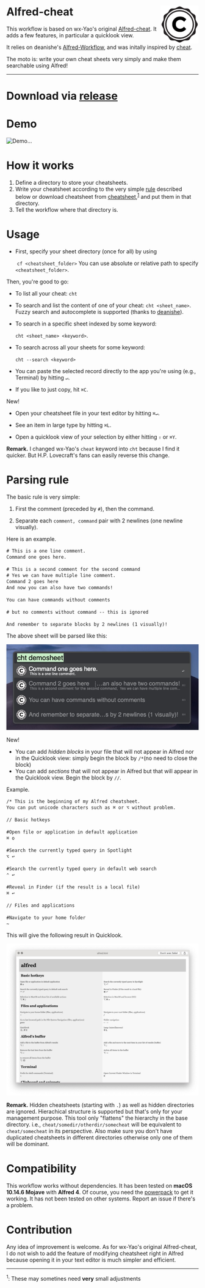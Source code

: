 # Alfred-cheat <img src="icon.png" width="100" align="right"/> 
This workflow is based on wx-Yao's original [Alfred-cheat](https://github.com/wx-Yao/alfred-cheat). It adds a few features, in particular a quicklook view.

It relies on deanishe's [Alfred-Workflow](https://www.deanishe.net/alfred-workflow/), and was initally inspired by [cheat](https://github.com/cheat/cheat). 

The moto is: write your own cheat sheets very simply and make them searchable using Alfred!

------

# Download via [release](https://github.com/odapg/alfred-cheat/releases)

# Demo

![Demo...](assets/demo.gif)



# How it works

1. Define a directory to store your cheatsheets.
2. Write your cheatsheet according to the very simple [rule](#rules) described below or download cheatsheet from [cheatsheet](https://github.com/cheat/cheatsheets),<sup>[1](#footnote1)</sup> and put them in that directory. 
3. Tell the workflow where that directory is.

# Usage

- First,  specify your sheet directory (once for all) by using

  ​	 `cf <cheatsheet_folder>`
  You can use  absolute or relative path to specify `<cheatsheet_folder>`. 

Then, you're good to go:

- To list all your cheat: `cht`

- To search and list the content of one of your cheat: `cht <sheet_name>`. Fuzzy search and autocomplete is supported (thanks to [deanishe](https://www.deanishe.net)).

- To search in a specific sheet indexed by some keyword: 

  `cht <sheet_name> <keyword>`.

- To search across all your sheets for some keyword:

   `cht --search <keyword>`

- You can paste the selected record directly to the app you're using (e.g., Terminal) by hitting `↵`. 

- If you like to just copy, hit `⌘C`.

New!

- Open your cheatsheet file in your text editor by hitting `⌘↵`.

- See an item in large type by hitting `⌘L`.

- Open a quicklook view of your selection by either hitting `⇧` or `⌘Y`.

  

**Remark.** I changed wx-Yao's `cheat` keyword into `cht` because I find it quicker. But H.P. Lovecraft's fans can easily reverse this change.

# <a name="rules"></a>Parsing rule

The basic rule is very simple:

1. First the comment (preceded by `#`), then the command.

2. Separate each `comment, command` pair with 2 newlines (one newline visually).

Here is an example.

```
# This is a one line comment. 
Command one goes here.

# This is a second comment for the second command
# Yes we can have multiple line comment.
Command 2 goes here
And now you can also have two commands!

You can have commands without comments

# but no comments without command -- this is ignored

And remember to separate blocks by 2 newlines (1 visually)!
```

The above sheet will be parsed like this:

![demosheet](assets/demosheet.jpg)

New!

- You can add *hidden blocks* in your file that will not appear in Alfred nor in the Quicklook view: simply begin the block by `/*`(no need to close the block)
- You can add *sections* that will not appear in Alfred but that will appear in the Quicklook view. Begin the block by `//`.

Example.

```
/* This is the beginning of my Alfred cheatsheet.
You can put unicode characters such as ⌘ or ⌥ without problem.

// Basic hotkeys 

#Open file or application in default application 
⌘ o

#Search the currently typed query in Spotlight 
⌥ ↩

#Search the currently typed query in default web search
⌃ ↩

#Reveal in Finder (if the result is a local file) 
⌘ ↩

// Files and applications

#Navigate to your home folder
~
```

This will give the following result in Quicklook.

![Quicklook example](assets/quicklook.jpg)



**Remark.** Hidden cheatsheets (starting with `.`) as well as hidden directories are ignored. Hierachical structure is supported but that's only for your management purpose. This tool only "flattens" the hierarchy in the base directory. i.e., `cheat/somedir/otherdir/somecheat` will be equivalent to `cheat/somecheat` in its perspective. Also make sure you don't have duplicated cheatsheets in different directories otherwise only one of them will be dominant. 

# Compatibility

This workflow works without dependencies. It has been tested on **macOS 10.14.6 Mojave** with **Alfred 4**. Of course, you need the [powerpack](https://www.alfredapp.com/shop/) to get it working. It has not been tested on other systems. Report an issue if there's a problem.

# Contribution

Any idea of improvement is welcome. As for wx-Yao's original Alfred-cheat, I do not wish to add the feature of modifying cheatsheet right in Alfred because opening it in your text editor is much simpler and efficient.



------



<a name="footnote1"><sup>1</sup></a>: These may sometines need **very** small adjustments
